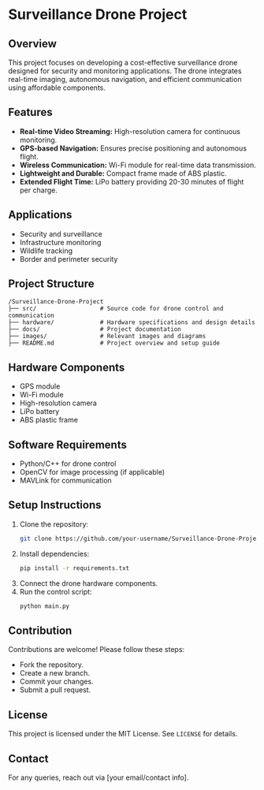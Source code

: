 # Surveillance Drone Project

## Overview
This project focuses on developing a cost-effective surveillance drone designed for security and monitoring applications. The drone integrates real-time imaging, autonomous navigation, and efficient communication using affordable components.

## Features
- **Real-time Video Streaming:** High-resolution camera for continuous monitoring.
- **GPS-based Navigation:** Ensures precise positioning and autonomous flight.
- **Wireless Communication:** Wi-Fi module for real-time data transmission.
- **Lightweight and Durable:** Compact frame made of ABS plastic.
- **Extended Flight Time:** LiPo battery providing 20-30 minutes of flight per charge.

## Applications
- Security and surveillance
- Infrastructure monitoring
- Wildlife tracking
- Border and perimeter security

## Project Structure
```
/Surveillance-Drone-Project
├── src/                  # Source code for drone control and communication
├── hardware/             # Hardware specifications and design details
├── docs/                 # Project documentation
├── images/               # Relevant images and diagrams
├── README.md             # Project overview and setup guide
```

## Hardware Components
- GPS module
- Wi-Fi module
- High-resolution camera
- LiPo battery
- ABS plastic frame

## Software Requirements
- Python/C++ for drone control
- OpenCV for image processing (if applicable)
- MAVLink for communication

## Setup Instructions
1. Clone the repository:
   ```sh
   git clone https://github.com/your-username/Surveillance-Drone-Project.git
   ```
2. Install dependencies:
   ```sh
   pip install -r requirements.txt
   ```
3. Connect the drone hardware components.
4. Run the control script:
   ```sh
   python main.py
   ```

## Contribution
Contributions are welcome! Please follow these steps:
- Fork the repository.
- Create a new branch.
- Commit your changes.
- Submit a pull request.

## License
This project is licensed under the MIT License. See `LICENSE` for details.

## Contact
For any queries, reach out via [your email/contact info].
